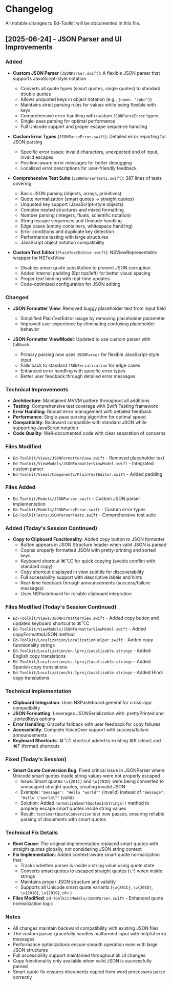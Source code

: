 # Changelog

All notable changes to Ed-Toolkit will be documented in this file.

## [2025-06-24] - JSON Parser and UI Improvements

### Added
- **Custom JSON Parser** (`JSONParser.swift`): A flexible JSON parser that supports JavaScript-style notation
  - Converts all quote types (smart quotes, single quotes) to standard double quotes
  - Allows unquoted keys in object notation (e.g., `{name: "John"}`)
  - Maintains strict parsing rules for values while being flexible with keys
  - Comprehensive error handling with custom `JSONParseError` types
  - Single-pass parsing for optimal performance
  - Full Unicode support and proper escape sequence handling

- **Custom Error Types** (`JSONParseError.swift`): Detailed error reporting for JSON parsing
  - Specific error cases: invalid characters, unexpected end of input, invalid escapes
  - Position-aware error messages for better debugging
  - Localized error descriptions for user-friendly feedback

- **Comprehensive Test Suite** (`JSONParserTests.swift`): 387 lines of tests covering:
  - Basic JSON parsing (objects, arrays, primitives)
  - Quote normalization (smart quotes → straight quotes)
  - Unquoted key support (JavaScript-style objects)
  - Complex nested structures and mixed formatting
  - Number parsing (integers, floats, scientific notation)
  - String escape sequences and Unicode handling
  - Edge cases (empty containers, whitespace handling)
  - Error conditions and duplicate key detection
  - Performance testing with large structures
  - JavaScript object notation compatibility

- **Custom Text Editor** (`PlainTextEditor.swift`): NSViewRepresentable wrapper for NSTextView
  - Disables smart quote substitution to prevent JSON corruption
  - Added internal padding (8pt top/left) for better visual spacing
  - Proper text binding with real-time updates
  - Code-optimized configuration for JSON editing

### Changed
- **JSON Formatter View**: Removed buggy placeholder text from input field
  - Simplified PlainTextEditor usage by removing placeholder parameter
  - Improved user experience by eliminating confusing placeholder behavior

- **JSON Formatter ViewModel**: Updated to use custom parser with fallback
  - Primary parsing now uses `JSONParser` for flexible JavaScript-style input
  - Falls back to standard `JSONSerialization` for edge cases
  - Enhanced error handling with specific error types
  - Better user feedback through detailed error messages

### Technical Improvements
- **Architecture**: Maintained MVVM pattern throughout all additions
- **Testing**: Comprehensive test coverage with Swift Testing framework
- **Error Handling**: Robust error management with detailed feedback
- **Performance**: Single-pass parsing algorithm for optimal speed
- **Compatibility**: Backward compatible with standard JSON while supporting JavaScript notation
- **Code Quality**: Well-documented code with clear separation of concerns

### Files Modified
- `Ed-Toolkit/Views/JSONFormatterView.swift` - Removed placeholder text
- `Ed-Toolkit/ViewModels/JSONFormatterViewModel.swift` - Integrated custom parser
- `Ed-Toolkit/Views/Components/PlainTextEditor.swift` - Added padding

### Files Added
- `Ed-Toolkit/Models/JSONParser.swift` - Custom JSON parser implementation
- `Ed-Toolkit/Models/JSONParseError.swift` - Custom error types
- `Ed-ToolkitTests/JSONParserTests.swift` - Comprehensive test suite

### Added (Today's Session Continued)
- **Copy to Clipboard Functionality**: Added copy button to JSON formatter
  - Button appears in JSON Structure header when valid JSON is parsed
  - Copies properly formatted JSON with pretty-printing and sorted keys
  - Keyboard shortcut ⌘⌥C for quick copying (avoids conflict with standard copy)
  - Copy shortcut displayed in view subtitle for discoverability
  - Full accessibility support with descriptive labels and hints
  - Real-time feedback through announcements (success/failure messages)
  - Uses NSPasteboard for reliable clipboard integration

### Files Modified (Today's Session Continued)
- `Ed-Toolkit/Views/JSONFormatterView.swift` - Added copy button and updated keyboard shortcut to ⌘⌥C
- `Ed-Toolkit/ViewModels/JSONFormatterViewModel.swift` - Added copyFormattedJSON method
- `Ed-Toolkit/Localization/LocalizationHelper.swift` - Added copy functionality strings
- `Ed-Toolkit/Localization/en.lproj/Localizable.strings` - Added English copy translations
- `Ed-Toolkit/Localization/es.lproj/Localizable.strings` - Added Spanish copy translations
- `Ed-Toolkit/Localization/hi.lproj/Localizable.strings` - Added Hindi copy translations

### Technical Implementation
- **Clipboard Integration**: Uses NSPasteboard.general for cross-app compatibility
- **JSON Formatting**: Leverages JSONSerialization with .prettyPrinted and .sortedKeys options
- **Error Handling**: Graceful fallback with user feedback for copy failures
- **Accessibility**: Complete VoiceOver support with success/failure announcements
- **Keyboard Shortcuts**: ⌘⌥C shortcut added to existing ⌘K (clear) and ⌘F (format) shortcuts

### Fixed (Today's Session)
- **Smart Quote Conversion Bug**: Fixed critical issue in JSONParser where Unicode smart quotes inside string values were not properly escaped
  - Issue: Smart quotes `\u{201C}` and `\u{201D}` were being converted to unescaped straight quotes, creating invalid JSON
  - Example: `"message": "Hello "world""` (invalid) instead of `"message": "Hello \"world\""` (valid)
  - Solution: Added `normalizeSmartQuotesInStrings()` method to properly escape smart quotes inside string values
  - Result: `testSmartQuoteConversion` test now passes, ensuring reliable parsing of documents with smart quotes

### Technical Fix Details
- **Root Cause**: The original implementation replaced smart quotes with straight quotes globally, not considering JSON string context
- **Fix Implementation**: Added context-aware smart quote normalization that:
  - Tracks whether parser is inside a string value using quote state
  - Converts smart quotes to escaped straight quotes (`\"`) when inside strings
  - Maintains proper JSON structure and validity
  - Supports all Unicode smart quote variants (`\u{201C}`, `\u{201D}`, `\u{2018}`, `\u{2019}`, etc.)
- **Files Modified**: `Ed-Toolkit/Models/JSONParser.swift` - Enhanced quote normalization logic

### Notes
- All changes maintain backward compatibility with existing JSON files
- The custom parser gracefully handles malformed input with helpful error messages
- Performance optimizations ensure smooth operation even with large JSON structures
- Full accessibility support maintained throughout all UI changes
- Copy functionality only available when valid JSON is successfully parsed
- Smart quote fix ensures documents copied from word processors parse correctly